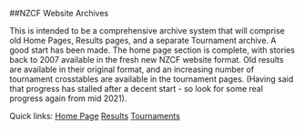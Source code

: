 ##NZCF Website Archives

This is intended to be a comprehensive archive system that will comprise old Home Pages,
Results pages, and a separate Tournament archive. A good start has been made. The home page section
is complete, with stories back to 2007 available in the fresh new NZCF website format. Old results
are available in their original format, and an increasing number of tournament crosstables are
available in the tournament pages. (Having said that progress has stalled after a decent start -
so look for some real progress again from mid 2021).

Quick links: <a href="archives-home-page.html">Home Page</a> <a href="archives-results.html">Results</a> <a href="archives-tournaments.html">Tournaments</a>
